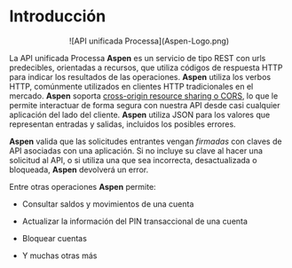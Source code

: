 
# Introducción

<p align="center">
![API unificada Processa](Aspen-Logo.png)
</p>

La API unificada Processa **Aspen** es un servicio de tipo REST con urls predecibles, orientadas a recursos, que utiliza códigos de respuesta HTTP para indicar los resultados de las operaciones. **Aspen** utiliza los verbos HTTP, comúnmente utilizados en clientes HTTP tradicionales en el mercado. **Aspen** soporta [cross-origin resource sharing o CORS](https://en.wikipedia.org/wiki/Cross-origin_resource_sharing), lo que le permite interactuar de forma segura con nuestra API desde casi cualquier aplicación del lado del cliente. **Aspen** utiliza JSON para los valores que representan entradas y salidas, incluidos los posibles errores.

**Aspen** valida que las solicitudes entrantes vengan _firmadas_ con claves de API asociadas con una aplicación. Si no incluye su clave al hacer una solicitud al API, o si utiliza una que sea incorrecta,  desactualizada o bloqueada, **Aspen** devolverá un error.

Entre otras operaciones **Aspen** permite:

- Consultar saldos y movimientos de una cuenta

- Actualizar la información del PIN transaccional de una cuenta

- Bloquear cuentas

- Y muchas otras más
